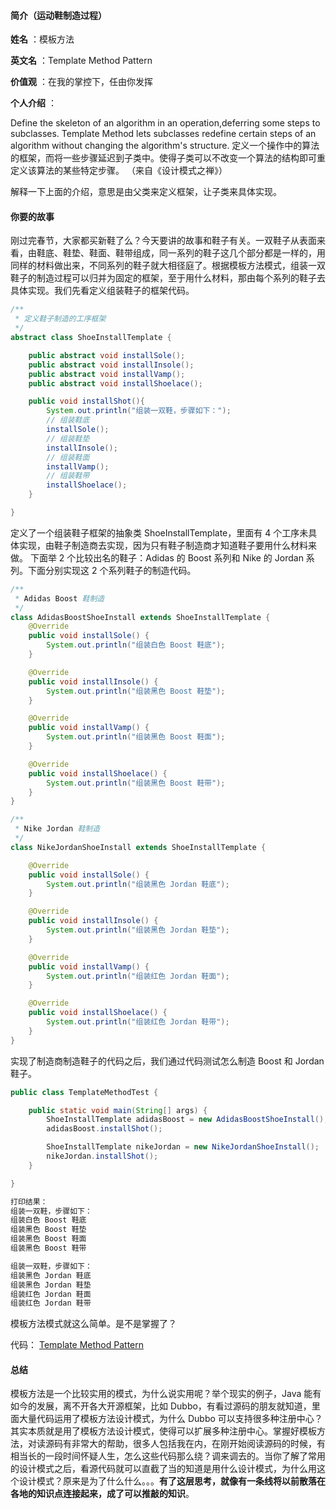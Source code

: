 #### 简介（运动鞋制造过程）  

**姓名** ：模板方法  

**英文名** ：Template Method Pattern  

**价值观** ：在我的掌控下，任由你发挥  

**个人介绍** ：  

Define the skeleton of an algorithm in an operation,deferring some steps to subclasses. Template Method lets subclasses redefine certain steps of an algorithm without changing the algorithm's structure. 定义一个操作中的算法的框架，而将一些步骤延迟到子类中。使得子类可以不改变一个算法的结构即可重定义该算法的某些特定步骤。 （来自《设计模式之禅》）  

解释一下上面的介绍，意思是由父类来定义框架，让子类来具体实现。  


#### 你要的故事  

刚过完春节，大家都买新鞋了么？今天要讲的故事和鞋子有关。一双鞋子从表面来看，由鞋底、鞋垫、鞋面、鞋带组成，同一系列的鞋子这几个部分都是一样的，用同样的材料做出来，不同系列的鞋子就大相径庭了。根据模板方法模式，组装一双鞋子的制造过程可以归并为固定的框架，至于用什么材料，那由每个系列的鞋子去具体实现。我们先看定义组装鞋子的框架代码。  

```java
/**
 * 定义鞋子制造的工序框架
 */
abstract class ShoeInstallTemplate {

    public abstract void installSole();
    public abstract void installInsole();
    public abstract void installVamp();
    public abstract void installShoelace();

    public void installShot(){
        System.out.println("组装一双鞋，步骤如下：");
        // 组装鞋底
        installSole();
        // 组装鞋垫
        installInsole();
        // 组装鞋面
        installVamp();
        // 组装鞋带
        installShoelace();
    }

}
```

定义了一个组装鞋子框架的抽象类 ShoeInstallTemplate，里面有 4 个工序未具体实现，由鞋子制造商去实现，因为只有鞋子制造商才知道鞋子要用什么材料来做。 下面举 2 个比较出名的鞋子：Adidas 的 Boost 系列和 Nike 的 Jordan 系列。下面分别实现这 2 个系列鞋子的制造代码。  

```java
/**
 * Adidas Boost 鞋制造
 */
class AdidasBoostShoeInstall extends ShoeInstallTemplate {
    @Override
    public void installSole() {
        System.out.println("组装白色 Boost 鞋底");
    }

    @Override
    public void installInsole() {
        System.out.println("组装黑色 Boost 鞋垫");
    }

    @Override
    public void installVamp() {
        System.out.println("组装黑色 Boost 鞋面");
    }

    @Override
    public void installShoelace() {
        System.out.println("组装黑色 Boost 鞋带");
    }
}

/**
 * Nike Jordan 鞋制造
 */
class NikeJordanShoeInstall extends ShoeInstallTemplate {

    @Override
    public void installSole() {
        System.out.println("组装黑色 Jordan 鞋底");
    }

    @Override
    public void installInsole() {
        System.out.println("组装黑色 Jordan 鞋垫");
    }

    @Override
    public void installVamp() {
        System.out.println("组装红色 Jordan 鞋面");
    }

    @Override
    public void installShoelace() {
        System.out.println("组装红色 Jordan 鞋带");
    }
}
```

实现了制造商制造鞋子的代码之后，我们通过代码测试怎么制造 Boost 和 Jordan 鞋子。  

```java
public class TemplateMethodTest {

    public static void main(String[] args) {
        ShoeInstallTemplate adidasBoost = new AdidasBoostShoeInstall();
        adidasBoost.installShot();

        ShoeInstallTemplate nikeJordan = new NikeJordanShoeInstall();
        nikeJordan.installShot();
    }

}

打印结果：
组装一双鞋，步骤如下：
组装白色 Boost 鞋底
组装黑色 Boost 鞋垫
组装黑色 Boost 鞋面
组装黑色 Boost 鞋带

组装一双鞋，步骤如下：
组装黑色 Jordan 鞋底
组装黑色 Jordan 鞋垫
组装红色 Jordan 鞋面
组装红色 Jordan 鞋带
```

模板方法模式就这么简单。是不是掌握了？  

代码： [Template Method Pattern](https://github.com/1CSH1/DesignPatterns/blob/master/src/com/liebrother/designpatterns/templatemethod/)  



#### 总结  

模板方法是一个比较实用的模式，为什么说实用呢？举个现实的例子，Java 能有如今的发展，离不开各大开源框架，比如 Dubbo，有看过源码的朋友就知道，里面大量代码运用了模板方法设计模式，为什么 Dubbo 可以支持很多种注册中心？其实本质就是用了模板方法设计模式，使得可以扩展多种注册中心。掌握好模板方法，对读源码有非常大的帮助，很多人包括我在内，在刚开始阅读源码的时候，有相当长的一段时间怀疑人生，怎么这些代码那么绕？调来调去的。当你了解了常用的设计模式之后，看源代码就可以直截了当的知道是用什么设计模式，为什么用这个设计模式？原来是为了什么什么。。。**有了这层思考，就像有一条线将以前散落在各地的知识点连接起来，成了可以推敲的知识**。